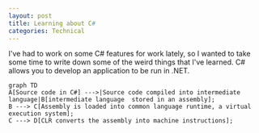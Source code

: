 ```yaml
---
layout: post
title: Learning about C#
categories: Technical
---
```

I've had to work on some C# features for work lately, so I wanted to take some time to write down some of the weird things that I've learned. C# allows you to develop an application to be run in .NET. 

```mermaid
graph TD
A[Source code in C#] --->|Source code compiled into intermediate language|B[intermediate language  stored in an assembly]; 
B ---> C[Assembly is loaded into common language runtime, a virtual execution system];
C ---> D[CLR converts the assembly into machine instructions];
```
